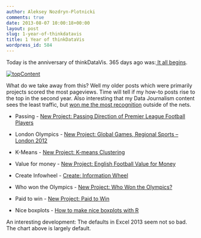 ```yaml
---
author: Aleksey Nozdryn-Plotnicki
comments: true
date: 2013-08-07 10:00:18+00:00
layout: post
slug: 1-year-of-thinkdatavis
title: 1 Year of thinkDataVis
wordpress_id: 584
---
```


Today is the anniversary of thinkDataVis. 365 days ago was:[ It all begins](http://alekseynp.github.io/2012/08/08/hello-world-2/).

[![topContent](http://alekseynp.github.io/wp-content/uploads/2013/07/topContent.png)](http://alekseynp.github.io/wp-content/uploads/2013/07/topContent.png)

What do we take away from this? Well my older posts which were primarily projects scored the most pageviews. Time will tell if my how-to posts rise to the top in the second year. Also interesting that my Data Journalism content sees the least traffic, but [won me the most recognition](http://alekseynp.github.io/2013/07/28/my-ontario-sunshine-list-work-in-the-financial-post/) outside of the nets.



	
  * Passing - [New Project: Passing Direction of Premier League Football Players](http://alekseynp.github.io/2012/10/20/new-project-passing-direction-of-premier-league-football-players/)

	
  * London Olympics - [New Project: Global Games, Regional Sports – London 2012](http://alekseynp.github.io/2012/08/14/new-project-global-games-regional-sports-london-2012/)

	
  * K-Means - [New Project: K-means Clustering](http://alekseynp.github.io/2012/12/18/new-project-k-means-clustering/)

	
  * Value for money - [New Project: English Football Value for Money](http://alekseynp.github.io/2012/11/04/new-project-english-football-value-for-money/)

	
  * Create Infowheel - [Create: Information Wheel](http://alekseynp.github.io/2013/02/25/create-information-wheel/)

	
  * Who won the Olympics - [New Project: Who Won the Olympics?](http://alekseynp.github.io/2012/08/20/new-project-who-won-the-olympics/)

	
  * Paid to win - [New Project: Paid to Win](http://alekseynp.github.io/2012/12/09/new-project-paid-to-win/)

	
  * Nice boxplots - [How to make nice boxplots with R](http://alekseynp.github.io/2013/06/05/how-to-make-nice-boxplots-with-r/)


An interesting development: The defaults in Excel 2013 seem not so bad. The chart above is largely default.
